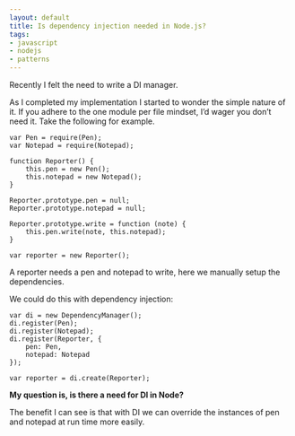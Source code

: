 ```yaml
--- 
layout: default
title: Is dependency injection needed in Node.js?
tags: 
- javascript
- nodejs
- patterns
---
```

Recently I felt the need to write a DI manager.

As I completed my implementation I started to wonder the simple nature of it.
If you adhere to the one module per file mindset, I’d wager you don’t need it.
Take the following for example.

    
    
    var Pen = require(Pen);
    var Notepad = require(Notepad);
    
    function Reporter() {
        this.pen = new Pen();
        this.notepad = new Notepad();
    }
    
    Reporter.prototype.pen = null;
    Reporter.prototype.notepad = null;
    
    Reporter.prototype.write = function (note) {
        this.pen.write(note, this.notepad);
    }
    
    var reporter = new Reporter();
    

A reporter needs a pen and notepad to write, here we manually setup the
dependencies.

We could do this with dependency injection:

    
    
    var di = new DependencyManager();
    di.register(Pen);
    di.register(Notepad);
    di.register(Reporter, {
        pen: Pen,
        notepad: Notepad
    });
    
    var reporter = di.create(Reporter);
    

**My question is, is there a need for DI in Node?**

The benefit I can see is that with DI we can override the instances of pen and
notepad at run time more easily.

